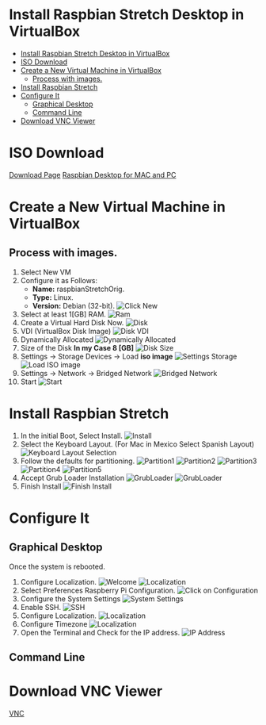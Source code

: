 # Install Raspbian Stretch Desktop in VirtualBox
<!-- TOC -->

- [Install Raspbian Stretch Desktop in VirtualBox](#install-raspbian-stretch-desktop-in-virtualbox)
- [ISO Download](#iso-download)
- [Create a New Virtual Machine in VirtualBox](#create-a-new-virtual-machine-in-virtualbox)
    - [Process with images.](#process-with-images)
- [Install Raspbian Stretch](#install-raspbian-stretch)
- [Configure It](#configure-it)
    - [Graphical Desktop](#graphical-desktop)
    - [Command Line](#command-line)
- [Download VNC Viewer](#download-vnc-viewer)

<!-- /TOC -->
# ISO Download

[Download Page](https://www.raspberrypi.org/downloads/raspberry-pi-desktop/)
[Raspbian Desktop for MAC and PC](https://downloads.raspberrypi.org/rpd_x86_latest)

# Create a New Virtual Machine in VirtualBox

## Process with images.
1. Select New VM
2. Configure it as Follows:
   * **Name:** raspbianStretchOrig.
   * **Type:** Linux.
   * **Version:** Debian (32-bit).
   ![Click New](assets/img/000_newvm.png)
4. Select at least 1[GB] RAM.
   ![Ram](assets/img/010_ram.png)
5. Create a Virtual Hard Disk Now.
   ![Disk](assets/img/020_disk.png)
6. VDI (VirtualBox Disk Image)
   ![Disk VDI](assets/img/021_disk.png)
7. Dynamically Allocated
   ![Dynamically Allocated](assets/img/022_disk.png)
8. Size of the Disk **In my Case 8 [GB]**
   ![Disk Size](assets/img/023_disk.png)
9. Settings -> Storage Devices -> Load **iso image**
   ![Settings Storage](assets/img/030_isosel.png)
   ![Load ISO image](assets/img/031_isosel.png)
10. Settings -> Network -> Bridged Network
   ![Bridged Network](assets/img/032_vmnetwork.png)
11. Start
   ![Start](assets/img/040_start.png)

# Install Raspbian Stretch

1. In the initial Boot, Select Install.
   ![Install](assets/img/050_Install.png)
2. Select the Keyboard Layout. (For Mac in Mexico Select Spanish Layout)
   ![Keyboard Layout Selection](assets/img/051_Keyboard.png)
3. Follow the defaults for partitioning.
   ![Partition1](assets/img/052_Partition.png)
   ![Partition2](assets/img/053_Partition.png)
   ![Partition3](assets/img/054_Partition.png)
   ![Partition4](assets/img/055_Partition.png)
   ![Partition5](assets/img/056_Partition.png)
4. Accept Grub Loader Installation
   ![GrubLoader](assets/img/060_grubloader.png)
   ![GrubLoader](assets/img/061_grubloader.png)
5. Finish Install
    ![Finish Install](assets/img/070_finishinstall.png)


# Configure It

## Graphical Desktop
Once the system is rebooted.
1. Configure Localization.
   ![Welcome](assets/img/080_welcome.png)
   ![Localization](assets/img/090_localization.png)
2. Select Preferences Raspberry Pi Configuration.
   ![Click on Configuration](assets/img/100_configuration.png)
3. Configure the System Settings
   ![System Settings](assets/img/101_configuration.png)
4. Enable SSH.
   ![SSH](assets/img/102_configuration.png)
5. Configure Localization.
   ![Localization](assets/img/103_configuration.png)
6. Configure Timezone
   ![Localization](assets/img/104_configuration.png)
7. Open the Terminal and Check for the IP address.
   ![IP Address](assets/img/105_configuration.png)

## Command Line


# Download VNC Viewer
[VNC](https://www.realvnc.com/en/connect/download/viewer/)